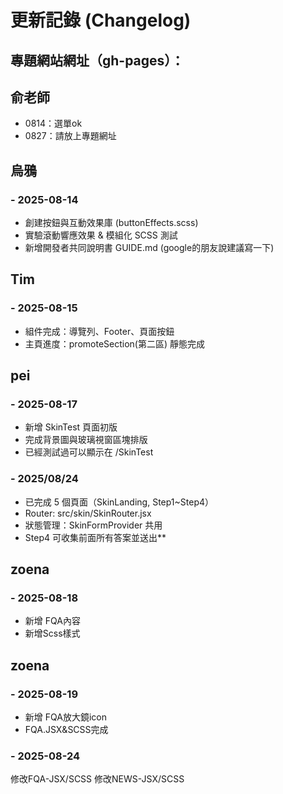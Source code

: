# 更新記錄 (Changelog)
## 專題網站網址（gh-pages）：

## 俞老師
- 0814：選單ok
- 0827：請放上專題網址
## 烏鴉
### - 2025-08-14
- 創建按鈕與互動效果庫 (buttonEffects.scss)
- 實驗滾動響應效果 & 模組化 SCSS 測試
- 新增開發者共同說明書 GUIDE.md (google的朋友說建議寫一下)

## Tim
### - 2025-08-15
- 組件完成：導覽列、Footer、頁面按鈕
- 主頁進度：promoteSection(第二區) 靜態完成


## pei
### - 2025-08-17
- 新增 SkinTest 頁面初版
- 完成背景圖與玻璃視窗區塊排版
- 已經測試過可以顯示在 /SkinTest
### - 2025/08/24
- 已完成 5 個頁面（SkinLanding, Step1~Step4）
- Router: src/skin/SkinRouter.jsx
- 狀態管理：SkinFormProvider 共用
- Step4 可收集前面所有答案並送出**

## zoena
### - 2025-08-18
- 新增 FQA內容
- 新增Scss樣式

## zoena
### - 2025-08-19
- 新增 FQA放大鏡icon
- FQA.JSX&SCSS完成

### - 2025-08-24
修改FQA-JSX/SCSS
修改NEWS-JSX/SCSS
